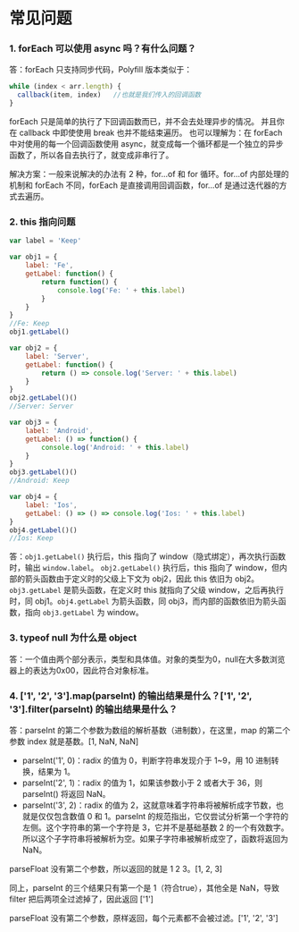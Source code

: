 # 常见问题

### 1. forEach 可以使用 async 吗？有什么问题？

答：forEach 只支持同步代码，Polyfill 版本类似于：

```js
while (index < arr.length) {
  callback(item, index)   //也就是我们传入的回调函数
}
```
forEach 只是简单的执行了下回调函数而已，并不会去处理异步的情况。 并且你在 callback 中即使使用 break 也并不能结束遍历。
也可以理解为：在 forEach 中对使用的每一个回调函数使用 async，就变成每一个循环都是一个独立的异步函数了，所以各自去执行了，就变成非串行了。

解决方案：一般来说解决的办法有 2 种，for...of 和 for 循环。for...of 内部处理的机制和 forEach 不同，forEach 是直接调用回调函数，for...of 是通过迭代器的方式去遍历。

### 2. this 指向问题

```js
var label = 'Keep'

var obj1 = {
    label: 'Fe',
    getLabel: function() {
        return function() {
            console.log('Fe: ' + this.label)
        }
    }
}
//Fe: Keep
obj1.getLabel()

var obj2 = {
    label: 'Server',
    getLabel: function() {
        return () => console.log('Server: ' + this.label)
    }
}
obj2.getLabel()()
//Server: Server

var obj3 = {
    label: 'Android',
    getLabel: () => function() {
        console.log('Android: ' + this.label)
    }
}
obj3.getLabel()()
//Android: Keep

var obj4 = {
    label: 'Ios',
    getLabel: () => () => console.log('Ios: ' + this.label)
}
obj4.getLabel()()
//Ios: Keep
```

答：`obj1.getLabel()` 执行后，this 指向了 window（隐式绑定），再次执行函数时，输出 `window.label`。 `obj2.getLabel()` 执行后，this 指向了 window，但内部的箭头函数由于定义时的父级上下文为 obj2，因此 this 依旧为 obj2。`obj3.getLabel` 是箭头函数，在定义时 this 就指向了父级 window，之后再执行时，同 obj1。`obj4.getLabel` 为箭头函数，同 obj3，而内部的函数依旧为箭头函数，指向 `obj3.getLabel` 为 window。

### 3. typeof null 为什么是 object
答：一个值由两个部分表示，类型和具体值。对象的类型为0，null在大多数浏览器上的表达为0x00，因此符合对象标准。

### 4. ['1', '2', '3'].map(parseInt) 的输出结果是什么？['1', '2', '3'].filter(parseInt) 的输出结果是什么？
答：parseInt 的第二个参数为数组的解析基数（进制数），在这里，map 的第二个参数 index 就是基数。[1, NaN, NaN]
* parseInt('1', 0)：radix 的值为 0，判断字符串发现介于 1~9，用 10 进制转换，结果为 1。
* parseInt('2', 1)：radix 的值为 1，如果该参数小于 2 或者大于 36，则 parseInt() 将返回 NaN。
* parseInt('3', 2)：radix 的值为 2，这就意味着字符串将被解析成字节数，也就是仅仅包含数值 0 和 1。parseInt 的规范指出，它仅尝试分析第一个字符的左侧。这个字符串的第一个字符是 3，它并不是基础基数 2 的一个有效数字。所以这个子字符串将被解析为空。如果子字符串被解析成空了，函数将返回为 NaN。

parseFloat 没有第二个参数，所以返回的就是 1 2 3。[1, 2, 3]

同上，parseInt 的三个结果只有第一个是 1（符合true），其他全是 NaN，导致 filter 把后两项全过滤掉了，因此返回 ['1']

parseFloat 没有第二个参数，原样返回，每个元素都不会被过滤。['1', '2', '3']

